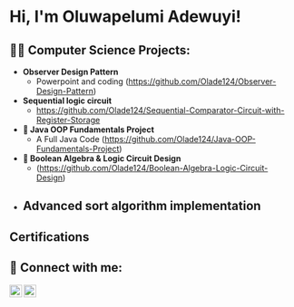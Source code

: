 <h1>Hi, I'm Oluwapelumi Adewuyi! 

<h2>👨‍💻 Computer Science Projects:</h2>

- <b>Observer Design Pattern </b>
  - Powerpoint and coding (https://github.com/Olade124/Observer-Design-Pattern)
- <b>Sequential logic circuit</b>
  - https://github.com/Olade124/Sequential-Comparator-Circuit-with-Register-Storage
- <b>📘 Java OOP Fundamentals Project</b>
  - A Full Java Code (https://github.com/Olade124/Java-OOP-Fundamentals-Project)
- <b>🔣 Boolean Algebra & Logic Circuit Design</b>
  - (https://github.com/Olade124/Boolean-Algebra-Logic-Circuit-Design)
- <b>Advanced sort algorithm implementation</b>
  - 

<h2> Certifications <h2> 

<h2> 🤳 Connect with me:</h2>

[<img align="left" alt="JoshMadakor | LinkedIn" width="22px" src="https://cdn.jsdelivr.net/npm/simple-icons@v3/icons/linkedin.svg" />][linkedin]
[<img align="left" alt="JoshMadakor | Instagram" width="22px" src="https://cdn.jsdelivr.net/npm/simple-icons@v3/icons/instagram.svg" />][instagram]



[instagram]: https://www.instagram.com/ad3wuy1_/
[linkedin]: https://www.linkedin.com/in/oluwapelumi-adewuyi-932a13315/



<!--
**Olade124/olade124** is a ✨ _special_ ✨ repository because its `README.md` (this file) appears on your GitHub profile.

Here are some ideas to get you started:

- 🔭 I’m currently working on ...
- 🌱 I’m currently learning ...
- 👯 I’m looking to collaborate on ...
- 🤔 I’m looking for help with ...
- 💬 Ask me about ...
- 📫 How to reach me: ...
- 😄 Pronouns: ...
- ⚡ Fun fact: ...
-->
